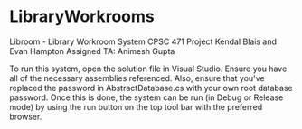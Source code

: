 # LibraryWorkrooms
Libroom - Library Workroom System
CPSC 471 Project
Kendal Blais and Evan Hampton
Assigned TA: Animesh Gupta

To run this system, open the solution file in Visual Studio. Ensure you have all of the
necessary assemblies referenced. Also, ensure that you've replaced the password in AbstractDatabase.cs
with your own root database password. Once this is done, the system can be run (in Debug
or Release mode) by using the run button on the top tool bar with the preferred browser.
